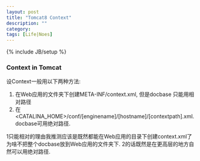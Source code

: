 ```yaml
---
layout: post
title: "Tomcat8 Context"
description: ""
category:
tags: [Life|Noes]
---
```

{% include JB/setup %}

### Context in Tomcat

设Context一般用以下两种方法:

1. 在Web应用的文件夹下创建META-INF/context.xml, 但是docbase 只能用相对路径
2. 在&lt;CATALINA_HOME&gt;/conf/[enginename]/[hostname]/[contextpath].xml. docbase可用绝对路径.

1只能相对的理由我推测应该是既然都能在Web应用的目录下创建context.xml了为啥不把整个docbase放到Web应用的文件夹下. 2的话既然是在更高层的地方自然可以用绝对路径.



